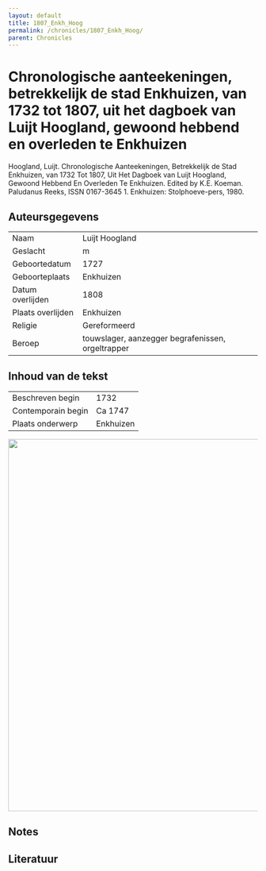 ```yaml
---
layout: default
title: 1807_Enkh_Hoog
permalink: /chronicles/1807_Enkh_Hoog/
parent: Chronicles
--- 
```



# Chronologische aanteekeningen, betrekkelijk de stad Enkhuizen, van 1732 tot 1807, uit het dagboek van Luijt Hoogland, gewoond hebbend en overleden te Enkhuizen 

Hoogland, Luijt. Chronologische Aanteekeningen, Betrekkelijk de Stad Enkhuizen, van 1732 Tot 1807, Uit Het Dagboek van Luijt Hoogland, Gewoond Hebbend En Overleden Te Enkhuizen. Edited by K.E. Koeman. Paludanus Reeks, ISSN 0167-3645 1. Enkhuizen: Stolphoeve-pers, 1980. 

## Auteursgegevens 

| | | 
| --------------- | --------------- | 
| Naam | Luijt Hoogland | 
| Geslacht | m | 
 | Geboortedatum | 1727 | 
| Geboorteplaats | Enkhuizen | 
| Datum overlijden | 1808 | 
| Plaats overlijden | Enkhuizen | 
| Religie | Gereformeerd | 
| Beroep | touwslager, aanzegger begrafenissen, orgeltrapper | 

## Inhoud van de tekst 

| | | 
| --------------- | --------------- | 
| Beschreven begin | 1732 | 
| Contemporain begin | Ca 1747 | 
| Plaats onderwerp | Enkhuizen | 

[<img src="..\..\barplots_chronicles\1807_Enkh_Hoog.jpg" width="750"/>](..\..\barplots_chronicles\1807_Enkh_Hoog.jpg) 

## Notes 

## Literatuur 

